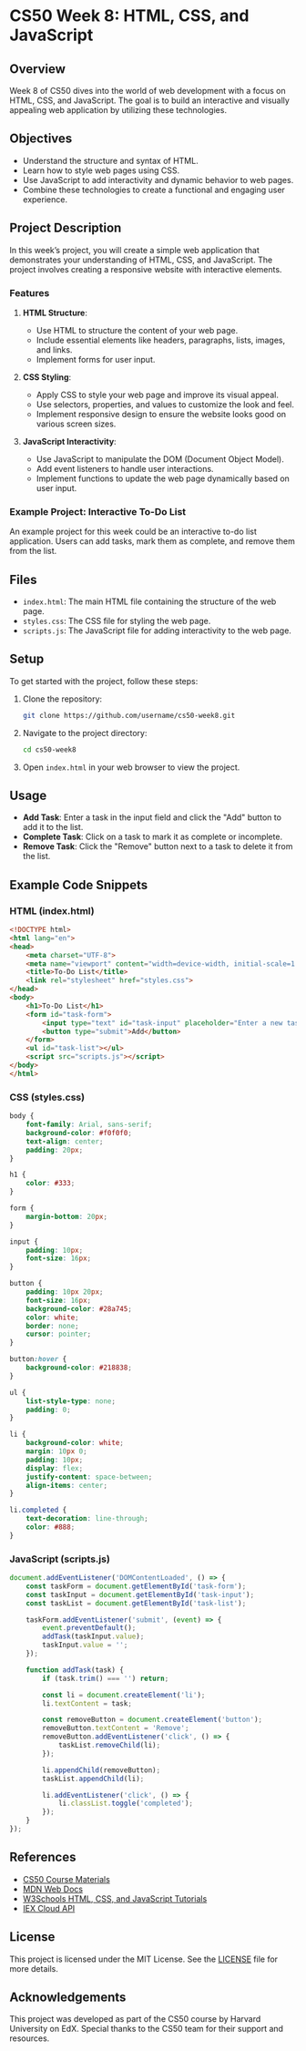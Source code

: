 # CS50 Week 8: HTML, CSS, and JavaScript

## Overview

Week 8 of CS50 dives into the world of web development with a focus on HTML, CSS, and JavaScript. The goal is to build an interactive and visually appealing web application by utilizing these technologies.

## Objectives

- Understand the structure and syntax of HTML.
- Learn how to style web pages using CSS.
- Use JavaScript to add interactivity and dynamic behavior to web pages.
- Combine these technologies to create a functional and engaging user experience.

## Project Description

In this week’s project, you will create a simple web application that demonstrates your understanding of HTML, CSS, and JavaScript. The project involves creating a responsive website with interactive elements.

### Features

1. **HTML Structure**:
    - Use HTML to structure the content of your web page.
    - Include essential elements like headers, paragraphs, lists, images, and links.
    - Implement forms for user input.

2. **CSS Styling**:
    - Apply CSS to style your web page and improve its visual appeal.
    - Use selectors, properties, and values to customize the look and feel.
    - Implement responsive design to ensure the website looks good on various screen sizes.

3. **JavaScript Interactivity**:
    - Use JavaScript to manipulate the DOM (Document Object Model).
    - Add event listeners to handle user interactions.
    - Implement functions to update the web page dynamically based on user input.

### Example Project: Interactive To-Do List

An example project for this week could be an interactive to-do list application. Users can add tasks, mark them as complete, and remove them from the list.

## Files

- `index.html`: The main HTML file containing the structure of the web page.
- `styles.css`: The CSS file for styling the web page.
- `scripts.js`: The JavaScript file for adding interactivity to the web page.

## Setup

To get started with the project, follow these steps:

1. Clone the repository:
    ```bash
    git clone https://github.com/username/cs50-week8.git
    ```

2. Navigate to the project directory:
    ```bash
    cd cs50-week8
    ```

3. Open `index.html` in your web browser to view the project.

## Usage

- **Add Task**: Enter a task in the input field and click the "Add" button to add it to the list.
- **Complete Task**: Click on a task to mark it as complete or incomplete.
- **Remove Task**: Click the "Remove" button next to a task to delete it from the list.

## Example Code Snippets

### HTML (index.html)

```html
<!DOCTYPE html>
<html lang="en">
<head>
    <meta charset="UTF-8">
    <meta name="viewport" content="width=device-width, initial-scale=1.0">
    <title>To-Do List</title>
    <link rel="stylesheet" href="styles.css">
</head>
<body>
    <h1>To-Do List</h1>
    <form id="task-form">
        <input type="text" id="task-input" placeholder="Enter a new task">
        <button type="submit">Add</button>
    </form>
    <ul id="task-list"></ul>
    <script src="scripts.js"></script>
</body>
</html>
```

### CSS (styles.css)

```css
body {
    font-family: Arial, sans-serif;
    background-color: #f0f0f0;
    text-align: center;
    padding: 20px;
}

h1 {
    color: #333;
}

form {
    margin-bottom: 20px;
}

input {
    padding: 10px;
    font-size: 16px;
}

button {
    padding: 10px 20px;
    font-size: 16px;
    background-color: #28a745;
    color: white;
    border: none;
    cursor: pointer;
}

button:hover {
    background-color: #218838;
}

ul {
    list-style-type: none;
    padding: 0;
}

li {
    background-color: white;
    margin: 10px 0;
    padding: 10px;
    display: flex;
    justify-content: space-between;
    align-items: center;
}

li.completed {
    text-decoration: line-through;
    color: #888;
}
```

### JavaScript (scripts.js)

```javascript
document.addEventListener('DOMContentLoaded', () => {
    const taskForm = document.getElementById('task-form');
    const taskInput = document.getElementById('task-input');
    const taskList = document.getElementById('task-list');

    taskForm.addEventListener('submit', (event) => {
        event.preventDefault();
        addTask(taskInput.value);
        taskInput.value = '';
    });

    function addTask(task) {
        if (task.trim() === '') return;

        const li = document.createElement('li');
        li.textContent = task;

        const removeButton = document.createElement('button');
        removeButton.textContent = 'Remove';
        removeButton.addEventListener('click', () => {
            taskList.removeChild(li);
        });

        li.appendChild(removeButton);
        taskList.appendChild(li);

        li.addEventListener('click', () => {
            li.classList.toggle('completed');
        });
    }
});
```

## References

- [CS50 Course Materials](https://cs50.harvard.edu/)
- [MDN Web Docs](https://developer.mozilla.org/en-US/)
- [W3Schools HTML, CSS, and JavaScript Tutorials](https://www.w3schools.com/)
- [IEX Cloud API](https://iexcloud.io/)

## License

This project is licensed under the MIT License. See the [LICENSE](/LICENSE) file for more details.

## Acknowledgements

This project was developed as part of the CS50 course by Harvard University on EdX. Special thanks to the CS50 team for their support and resources.
